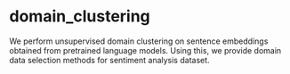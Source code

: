 # domain_clustering
We perform unsupervised domain clustering on sentence embeddings obtained from pretrained language models. Using this, we provide domain data selection methods for sentiment analysis dataset.
